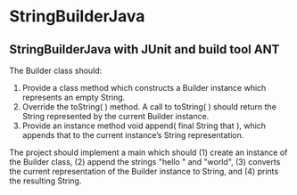 # StringBuilderJava
## StringBuilderJava with JUnit and build tool ANT
The Builder class should:
1. Provide a class method which constructs a Builder instance which represents an empty
String.
2. Override the toString( ) method. A call to toString( ) should return the String represented by the current Builder instance.
3. Provide an instance method void append( final String that ), which appends that to
the current instance’s String representation.


The project should implement a main which should (1) create an instance of the Builder class,
(2) append the strings "hello " and "world", (3) converts the current representation of the
Builder instance to String, and (4) prints the resulting String.
